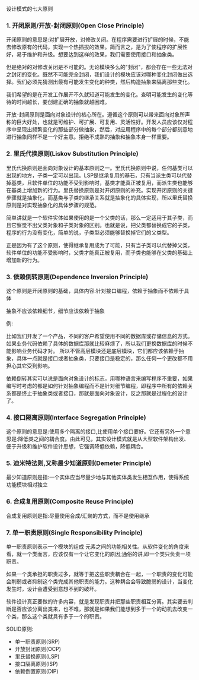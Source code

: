 

设计模式的七大原则

### 1. 开闭原则/开放-封闭原则(Open Close Principle)
开闭原则的意思是:对扩展开放，对修改关闭。在程序需要进行扩展的时候，不能去修改原有的代码，实现一个热插拔的效果。简而言之，是为了使程序的扩展性好，易于维护和升级。想要达到这样的效果，我们需要使用接口和抽象类。

但是绝对的对修改关闭是不可能的。无论模块多么的"封闭"，都会存在一些无法对之封闭的变化。既然不可能完全封闭，我们设计的模块应该对哪种变化封闭做出选择。我们必须先猜测出最有可能发生变化的种类，然后构造抽象来隔离那些变化。

我们希望的是在开发工作展开不久就知道可能发生的变化。查明可能发生的变化等待的时间越长，要创建正确的抽象就越困难。

开放-封闭原则是面向对象设计的核心所在。遵循这个原则可以带来面向对象所声称的巨大好处，也就是可维护、可扩展、可复用、灵活性好。开发人员应该仅对程序中呈现出频繁变化的那些部分做抽象，然后，对应用程序中的每个部分都刻意地进行抽象同样不是一个好主意。拒绝不成熟的抽象和抽象本身一样重要。



### 2. 里氏代换原则(Liskov Substitution Principle)
里氏代换原则是面向对象设计的基本原则之一。里氏代换原则中说，任何基类可以出现的地方，子类一定可以出现。LSP是继承复用的基石，只有当派生类可以代替掉基类，且软件单位的功能不受到影响时，基类才能真正被复用，而派生类也能够在基类上增加新的行为。里氏替换原则是对开闭原则的补充。实现开闭原则的关键步骤就是抽象化，而基类与子类的继承关系就是抽象化的具体实现，所以里氏替换原则是对实现抽象化的具体步骤的规范。

简单讲就是一个软件实体如果使用的是一个父类的话，那么一定适用于其子类，而且它察觉不出父类对象和子类对象的区别。也就是说，把父类都替换成它的子类，程序的行为没有变化，简单的说，子类型必须能够替换掉它们的父类型。

正是因为有了这个原则，使得继承复用成为了可能，只有当子类可以代替掉父类，软件单位的功能不受影响时，父类才能真正被复用，而子类也能够在父类的基础上增加新的行为。



### 3. 依赖倒转原则(Dependence Inversion Principle)
这个原则是开闭原则的基础，具体内容:针对接口编程，依赖于抽象而不依赖于具体

抽象不应该依赖细节，细节应该依赖于抽象

例:

比如我们开发了一个产品，不同的客户希望使用不同的数据库或存储信息的方式。如果业务代码依赖了具体的数据库那就比较麻烦了，所以我们更换数据库的时候不能影响业务代码才对。 所以不管高层模块还是底层模块，它们都应该依赖于抽象，具体一点就是接口或者抽象类，只要接口是稳定的，那么任何一个更改都不用担心其它受到影响。

依赖倒转其实可以说是面向对象设计的标志，用哪种语言来编写程序不重要，如果编写时考虑的都是如何针对抽象编程而不是针对细节编程，即程序中所有的依赖关系都是终止于抽象类或者接口，那就是面向对象设计，反之那就是过程化的设计了。



### 4. 接口隔离原则(Interface Segregation Principle) 
这个原则的意思是:使用多个隔离的接口,比使用单个接口要好。它还有另外一个意思是:降低类之间的耦合度。由此可见，其实设计模式就是从大型软件架构出发、便于升级和维护软件设计思想，它强调降低依赖，降低耦合。



### 5. 迪米特法则,又称最少知道原则(Demeter Principle)
最少知道原则是指:一个实体应当尽量少地与其他实体类发生相互作用，使得系统功能模块相对独立



### 6. 合成复用原则(Composite Reuse Principle)
合成复用原则是指:尽量使用合成/汇聚的方式，而不是使用继承



### 7. 单一职责原则(Single Responsibility Principle)
单一职责原则表示一个模块的组成 元素之间的功能相关性。从软件变化的角度来看，就一个类而言，应该仅有一个让它变化的原因;通俗的讲,即一个类只负责一项职责。

如果一个类承担的职责过多，就等于把这些职责耦合在一起，一个职责的变化可能会削弱或者抑制这个类完成其他职责的能力。这种耦合会导致脆弱的设计，当变化发生时，设计会遭受到意想不到的破坏。

软件设计真正要做的许多内容，就是发现职责并把那些职责相互分离。其实要去判断是否应该分离出类来，也不难，那就是如果我们能想到多于一个的动机去改变一个类，那么这个类就具有多于一个的职责。



SOLID原则:
- 单一职责原则(SRP)
- 开放封闭原则(OCP)
- 里氏替换原则(LSP)
- 接口隔离原则(ISP)
- 依赖倒置原则(DIP)









